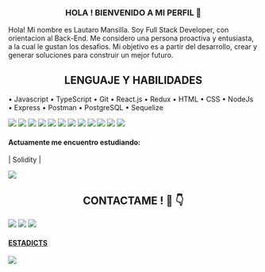 <h3 align= "center"> HOLA ! BIENVENIDO A MI PERFIL 👋 </h3>

<div>
  <p>
    Hola! Mi nombre es Lautaro Mansilla. Soy Full Stack Developer, con orientacion al Back-End.
    Me considero una persona proactiva y entusiasta, a la cual le gustan los desafios. Mi objetivo es a partir del desarrollo, crear y generar soluciones para construir un mejor futuro. 
  </p>

</div>

<div>
<h2 align= "center" >LENGUAJE Y HABILIDADES</H2>
<p>
  • Javascript • TypeScript • Git • React.js • Redux • HTML • CSS • NodeJs • Express • Postman • PostgreSQL • Sequelize   
</p>

  <div>
    <img src= "https://cdn.icon-icons.com/icons2/2108/PNG/128/javascript_icon_130900.png"/>
    <img src= "https://cdn.icon-icons.com/icons2/2415/PNG/128/typescript_plain_logo_icon_146316.png"/>
    <img src= "https://cdn.icon-icons.com/icons2/2107/PNG/128/file_type_git_icon_130581.png"/>
    <img src= "https://cdn.icon-icons.com/icons2/2108/PNG/128/react_icon_130845.png"/>
    <img src= "https://cdn.icon-icons.com/icons2/2415/PNG/128/redux_original_logo_icon_146365.png"/>
    <img src= "https://cdn.icon-icons.com/icons2/844/PNG/128/HTML5_icon-icons.com_67090.png"/>
    <img src= "https://cdn.icon-icons.com/icons2/844/PNG/128/CSS3_icon-icons.com_67069.png"/>
    <img src= "https://cdn.icon-icons.com/icons2/2107/PNG/128/file_type_node_icon_130301.png"/>
    <img src= "https://cdn.icon-icons.com/icons2/2415/PNG/128/express_original_wordmark_logo_icon_146528.png"/>
    <img src= "https://cdn.icon-icons.com/icons2/3053/PNG/128/postman_macos_bigsur_icon_189815.png"/>
    <img src= "https://cdn.icon-icons.com/icons2/2667/PNG/128/folder_postgres_icon_161286.png"/>
    <img src= "https://cdn.icon-icons.com/icons2/2107/PNG/128/file_type_sqlite_icon_130153.png"/>  
  </div>
  
  <div>
    <h4>Actuamente me encuentro estudiando: </h4>
    <p> | Solidity |</p>
    <img src= "https://cdn.icon-icons.com/icons2/2148/PNG/128/solidity_icon_131981.png"/>
  </div>

</div>

<div>
  <h2 align= "center" >CONTACTAME ! 🤝 👇 </h2>  
  <a href= "https://www.linkedin.com/in/lautaro-mansilla/" ><img src= "https://cdn.icon-icons.com/icons2/2037/PNG/128/in_linked_linkedin_media_social_icon_124259.png"></a>
  <a href= "mailto:mansillaalau@gmail.com"><img src= "https://cdn.icon-icons.com/icons2/2631/PNG/128/gmail_new_logo_icon_159149.png"></a>
  <a href= "https://wa.me/542215062415"><img src= "https://cdn.icon-icons.com/icons2/373/PNG/128/Whatsapp_37229.png"/>
</div>



<div>
  <h4>ESTADICTS</h4>
  <img src= "https://github-readme-stats.vercel.app/api/top-langs/?username=laumansillaa&layout=compact"/>
  
</div>




